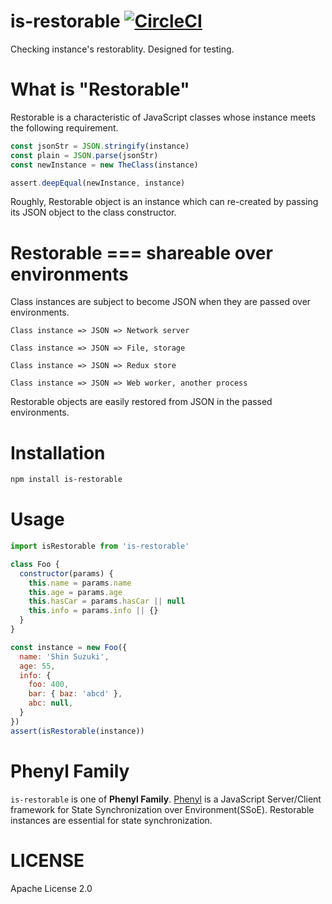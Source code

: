 # is-restorable [![CircleCI](https://circleci.com/gh/phenyl-js/phenyl.svg?style=shield&circle-token=e5b0170cf6df4acd73f13c66cc37e0cb1a56948c)](https://circleci.com/gh/phenyl-js/phenyl)
Checking instance's restorablity. Designed for testing.

# What is "Restorable"
Restorable is a characteristic of JavaScript classes whose instance meets the following requirement.

```js
const jsonStr = JSON.stringify(instance)
const plain = JSON.parse(jsonStr)
const newInstance = new TheClass(instance)

assert.deepEqual(newInstance, instance)
```

Roughly, Restorable object is an instance which can re-created by passing its JSON object to the class constructor.

# Restorable === shareable over environments

Class instances are subject to become JSON when they are passed over environments.
```
Class instance => JSON => Network server

Class instance => JSON => File, storage

Class instance => JSON => Redux store

Class instance => JSON => Web worker, another process
```

Restorable objects are easily restored from JSON in the passed environments.

# Installation
```sh
npm install is-restorable
```

# Usage
```js
import isRestorable from 'is-restorable'

class Foo {
  constructor(params) {
    this.name = params.name
    this.age = params.age
    this.hasCar = params.hasCar || null
    this.info = params.info || {}
  }
}

const instance = new Foo({
  name: 'Shin Suzuki',
  age: 55,
  info: {
    foo: 400,
    bar: { baz: 'abcd' },
    abc: null,
  }
})
assert(isRestorable(instance))
```

# Phenyl Family
`is-restorable` is one of **Phenyl Family**.
[Phenyl](https://github.com/phenyl-js/phenyl) is a JavaScript Server/Client framework for State Synchronization over Environment(SSoE).
Restorable instances are essential for state synchronization.

# LICENSE
Apache License 2.0
